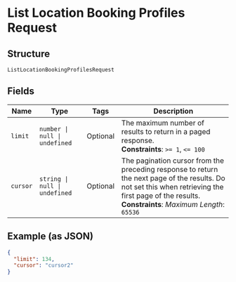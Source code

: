 <!-- Optimized: 2025-10-06 -->
<!-- RPM: 1.6.2.1.1.6.2.1_list-location-booking-profiles-request_20251006 -->
<!-- Session: E2E RPM DNA Application -->
<!-- AOM: RND (Reggie & Dro) -->
<!-- COI: TECHNOLOGY -->
<!-- RPM: HIGH -->
<!-- ACTION: BUILD -->


# List Location Booking Profiles Request

## Structure

`ListLocationBookingProfilesRequest`

## Fields

| Name | Type | Tags | Description |
|  --- | --- | --- | --- |
| `limit` | `number \| null \| undefined` | Optional | The maximum number of results to return in a paged response.<br>**Constraints**: `>= 1`, `<= 100` |
| `cursor` | `string \| null \| undefined` | Optional | The pagination cursor from the preceding response to return the next page of the results. Do not set this when retrieving the first page of the results.<br>**Constraints**: *Maximum Length*: `65536` |

## Example (as JSON)

```json
{
  "limit": 134,
  "cursor": "cursor2"
}
```

